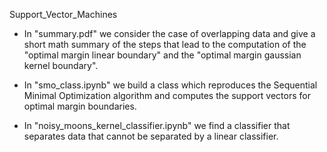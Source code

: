 Support_Vector_Machines

- In "summary.pdf" we consider the case of overlapping data and give a short math summary of the steps that lead to the computation of the "optimal margin linear boundary" and the "optimal margin gaussian kernel boundary".

- In "smo_class.ipynb" we build a class which reproduces the Sequential Minimal Optimization algorithm and computes the support vectors for optimal margin boundaries.

- In "noisy_moons_kernel_classifier.ipynb" we find a classifier that separates data that cannot be separated by a linear classifier.
